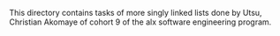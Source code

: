 This directory contains tasks of more singly linked lists done by Utsu, Christian Akomaye of cohort 9 of the alx software engineering program.